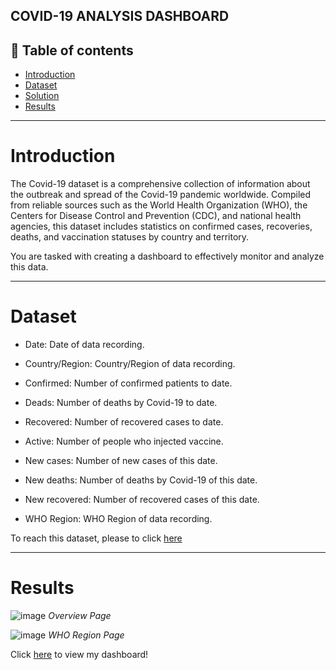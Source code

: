 COVID-19 ANALYSIS DASHBOARD
----------------------------------------------------------------

**📝 Table of contents**
-------------------------------------------------------------------
- [Introduction]()
- [Dataset]()
- [Solution]()
- [Results]()

--------------------------------------------------------------------
# Introduction
The Covid-19 dataset is a comprehensive collection of information about the outbreak and spread of the Covid-19 pandemic worldwide. Compiled from reliable sources such as the World Health Organization (WHO), the Centers for Disease Control and Prevention (CDC), and national health agencies, this dataset includes statistics on confirmed cases, recoveries, deaths, and vaccination statuses by country and territory.

You are tasked with creating a dashboard to effectively monitor and analyze this data.

-------------------------------------------------------------------
# Dataset
- Date: Date of data recording.

- Country/Region: Country/Region of data recording.

- Confirmed: Number of confirmed patients to date. 

- Deads: Number of deaths by Covid-19 to date.

- Recovered: Number of recovered cases to date.

- Active: Number of people who injected vaccine.

- New cases: Number of new cases of this date.

- New deaths: Number of deaths by Covid-19 of this date.

- New recovered: Number of recovered cases of this date.

- WHO Region: WHO Region of data recording.

To reach this dataset, please to click [here]()

-------------------------------------------------------------------
# Results
![image](https://github.com/user-attachments/assets/4557bd4f-0450-4729-9f0c-ca13add75a4e)
*Overview Page*

![image](https://github.com/user-attachments/assets/a9e7bfbe-b32a-4c97-88cd-71c10a432a76)
*WHO Region Page*

Click [here]() to view my dashboard!

